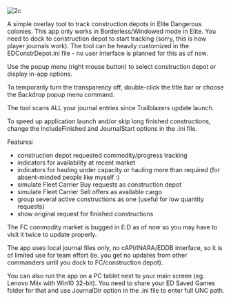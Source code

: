 ![2c](https://github.com/user-attachments/assets/b47877b9-eb5f-4e8f-af39-169bb7cdec51)

A simple overlay tool to track construction depots in Elite Dangerous colonies.
This app only works in Borderless/Windowed mode in Elite.
You need to dock to construction depot to start tracking (sorry, this is how player journals work).
The tool can be heavily customized in the EDConstrDepot.ini file - no user interface is planned for this as of now.

Use the popup menu (right mouse button) to select construction depot or display in-app options.

To temporarily turn the transparency off, double-click the title bar or choose the Backdrop popup menu command.

The tool scans ALL your journal entries since Trailblazers update launch. 

To speed up application launch and/or skip long finished constructions, change the IncludeFinished and JournalStart options in the .ini file. 

Features:
- construction depot requested commodity/progress tracking
- indicators for availability at recent market
- indicators for hauling under capacity or hauling more than required (for absent-minded people like myself :)
- simulate Fleet Carrier Buy requests as construction depot
- simulate Fleet Carrier Sell offers as available cargo
- group several active constructions as one (useful for low quantity requests)
- show original request for finished constructions


The FC commodity market is bugged in E:D as of now so you may have to visit it twice to update properly. 

The app uses local journal files only, no cAPI/INARA/EDDB interface, so it is of limited use for team effort (ie. you get no updates from other commanders until you dock to FC/construction depot).

You can also run the app on a PC tablet next to your main screen (eg. Lenovo Miix with Win10 32-bit). You need to share your ED Saved Games folder for that and use JournalDir option in the .ini file to enter full UNC path.



